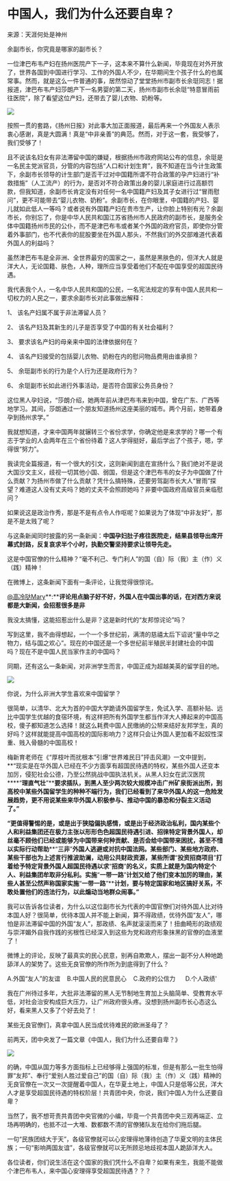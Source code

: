 # 中国人，我们为什么还要自卑？

来源：天涯何处是神州

余副市长，你究竟是哪家的副市长？

一位津巴布韦产妇在扬州医院产下一子，这本来不算什么新闻，毕竟现在对外开放了，世界各国到中国进行学习、工作的外国人不少，在华期间生个孩子什么的也属常事。然而，就是这么一件普通的事，居然惊动了堂堂扬州市副市长余珽同志！据报道，津巴布韦产妇莎朗产下一名男婴的第二天，扬州市副市长余珽“特意冒雨前往医院”，除了看望这位产妇，还带去了婴儿衣物、奶粉等。

![](https://img.hacpai.com/e/e5f9a88b4d31445c84e1ed4f94e19e59.jpeg)

​按照一贯的套路，《扬州日报》对此事大加正面报道，最后再来一个外国友人表示衷心感谢，真是大圆满！真是“中非亲善”的典范。然而，对于这一套，我受够了，我们受够了！

且不说该名妇女有非法滞留中国的嫌疑，根据扬州市政府网站公布的信息，余珽是一名民主党派官员，分管的内容包括“人口和计划生育”，我不知道在当今计生政策下，余副市长领导的计生部门是否干过对中国籍所谓不符合政策的孕产妇进行“补救措施”（人工流产）的行为，是否对不符合政策出身的婴儿家庭进行过高额罚款，但我知道，余副市长肯定没有对任何一名中国籍产妇及其子女进行过“冒雨慰问”，更不可能带去“婴儿衣物、奶粉”。余副市长，在你眼里，中国籍的产妇、婴儿就如此低人一等吗？或者说有外国籍产妇在贵市生产，让你脸上特别有光？余副市长，你别忘了，你是中华人民共和国江苏省扬州市人民政府的副市长，是服务全体中国籍扬州市民的公仆，而不是津巴布韦或者某个外国的政府官员，即使你分管着外事部门，也不代表你的屁股要坐在外国人那头，不然我们的外交部难道代表着外国人的利益吗？

虽然津巴布韦是全非洲、全世界最穷的国家之一，虽然是黑肤色的，但洋大人就是洋大人，无论国籍、肤色，人种，理所应当享受着他们不配在中国享受的超国民待遇。

我代表我个人，一名中华人民共和国的公民，一名宪法规定的享有中国人民共和一切权力的人民之一，要求余副市长对此事做出解释：

1、 该名产妇属不属于非法滞留人员？

2、 该名产妇及其新生的儿子是否享受了中国的有关社会福利？

3、 要求该名产妇的母亲来中国的法律依据何在？

4、 该名产妇接受的包括婴儿衣物、奶粉在内的慰问物品费用由谁承担？

5、 余珽副市长的行为是个人行为还是政府行为？

6、 余珽副市长如此进行外事活动，是否符合国家公务员身份？

这位黑人孕妇说，“莎朗介绍，她两年前从津巴布韦来到中国，曾在广东、广西等地学习。其间，莎朗通过一个朋友知道扬州这座美丽的城市。两个月前，她带着身孕到扬州求学。”

我就想知道，才来中国两年就辗转三个省份求学，你确定他是来求学的？哪一个有志于学业的人会两年在三个省份待着？这人学得挺好，最后学出了个孩子，嗯，学得很“努力”。

我读完全篇报道，有一个很大的引文，这则新闻到底在宣扬什么？我们绝对不是说大国沙文主义，歧视一切其他小国、弱国，但是这个津巴布韦的女子为中国做了什么贡献？为扬州市做了什么贡献？凭什么搞特殊，还要劳驾副市长大人“冒雨”探望？难道这人没有丈夫吗？她的丈夫不会照顾她吗？非要中国政府高级官员亲临慰问？

如果说这是政治作秀，那是不是有点令人作呕呢？如果说为了体现“中非友好”，那是不是太贱了呢？

与这条新闻同时披露的另一条新闻：**中国孕妇肚子疼往医院走，结果县领导出席开幕式封路，反复哀求半个小时，执勤交警坚持要求让领导先走。**

这是中国官僚的什么精神？“毫不利己、专门利人”的国（自）际（我）主（作）义（践）精神！

在微博上，这条新闻下面有一条评论，让我觉得很惊诧。

[@高冷哒Mary](http://weibo.com/n/%E9%AB%98%E5%86%B7%E5%93%92Mary?from=feed&loc=at)**:****评论用点脑子好不好，外国人在中国出事的话，在对西方来说都是大新闻，会招惹很多是非**

我没太搞懂，这能招惹出什么是非？这是新时代的“友邦惊诧论”吗？

写到这里，我不由得想起，一个一个多世纪前，满清的慈禧太后下诏说“量中华之物力，结与国之欢心”。现在的中国还是一个多世纪前半殖民半封建社会的中国吗？现在不是中国人民当家作主的中国吗？

同期，还有这么一条新闻，对非洲学生而言，中国正成为超越美英的留学目的地。

![](https://img.hacpai.com/e/0244adc3b9be4bc2a0294fc28d37ee88.jpeg)

​你说，为什么非洲大学生喜欢来中国留学？

很简单，以清华、北大为首的中国大学跪请外国留学生，免试入学、高额补贴、远比中国学生优越的食宿环境，有这样把所有外国学生都当作洋大人捧起来的中国高校，傻子都知道怎么选择！就这么耗费中国人民缴纳的公帑来结好友邦学生，真的好吗？这样就能提高中国高校的国际影响力？这样只会让外国人更加看不起奴性深重、贱入骨髓的中国高校！

梅新育老师在《“厚枝叶而扰根本”引爆“世界难民日”抨击风潮》一文中提到，**“现实是在华外国人已经在不少方面享有超国民待遇的特权，某些外国人还变本加厉，侵犯社会公德，乃至公然挑战中国执法机关。从黑人妇女在武汉医院****“****理直气壮****”****要求插队，到黑人至少两次较大规模冲击广州矿泉街派出所，到高校中某些外国留学生的种种不端行为，我们已经看到了来华外国人的这一危险发展趋势，更不用说某些来华外国人积极参与、推动中国的暴恐和分裂主义活动了。”**

**“更值得警惕的是，或是出于狭隘偏执感情，或是出于经济政治私利，国内某些个人和利益集团还在极力主张以形形色色超国民待遇引进、招徕特定背景外国人，却丝毫不顾他们已经或能够为中国带来何种贡献、是否会给中国带来困扰，甚至不惜以实际行动帮助****“****三非****”****外国人逃避或对抗中国法网。某些部门、某些地方政府、某些干部也为上述言行推波助澜，动用公共财政资源，某些所谓****“****投资招商项目****”****打着给予特定背景外国人超国民待遇以求****“****招商****”****的名义，实质上就是为国内特定个人、利益集团牟取非分私利。实施****“****一带一路****”****计划又给了他们变本加厉的理由，某些人甚至公然声称国家实施****“****一带一路****”****计划，要与特定国家和地区搞好关系，不敢处置他们的违法行为，以此煽动当地群众闹事。”**

我可以告诉各位读者，为什么以这位副市长为代表的中国官僚们对待外国人比对待本国人好？很简单，优待本国人并不能上新闻，算不得政绩，优待外国“友人”，哪怕是非法滞留中国的外国“友人”，那政绩、名声就滚滚而来了！扭曲畸形的政绩观与崇洋媚外自我作践的劣根性已经深入到这些为党和政府形象抹黑的官僚的血液里了！

微博上的评论，反映了最真实的民心民意，别再自欺欺人，摆出一副不分人种地跪舔洋人的架势了。这些无良官僚的所作所为到底得到了什么？

A.外国“友人”的友谊    B.中国人民的民意民心    C.政府的公信力      D.个人政绩'

我在广州待过多年，大批非法滞留的黑人无节制地生育加上头脑简单、受教育水平低，对社会治安构成巨大压力，让广州政府很头疼。没想到扬州副市长心态这么好，看来黑人又多了个好去处了！

某些无良官僚们，真拿中国人民当成优待难民的欧洲圣母了？

前两天，团中央发了一篇文章《中国人，我们为什么还要自卑？》

![](https://img.hacpai.com/e/fa8192b183804128bb8dec202d5e547e.jpeg)

​的确，中国从国力等多方面指标上已经够得上强国的标准，但是有那么一批生怕得罪“友邦”、奉行“爱别人胜过爱自己”的国（自）际（我）主（作）义（践）精神的无良官僚在一次又一次提醒着中国人，在华夏土地上，中国人只是低等公民，洋大人才是享受超国民待遇的特权阶层！共青团中央，你说，我们中国人为什么还要自卑？

当然了，我不想苛责共青团中央官微的小编，毕竟一个共青团中央三观再端正、立场再明确的，也抵不过一大堆、数都数不清的官僚猪队友在给你们拖后腿。

一句“民族团结大于天”，各级官僚就可以心安理得地薄待创造了华夏文明的主体民族；一句“影响两国友谊”，各级官僚就可以无所顾忌地歧视本国人跪舔洋大人。

各位读者，你们说生活在这个国家的我们凭什么不自卑？如果有来生，我能不能做个津巴布韦人，来中国心安理得享受超国民待遇？？？​​​​
